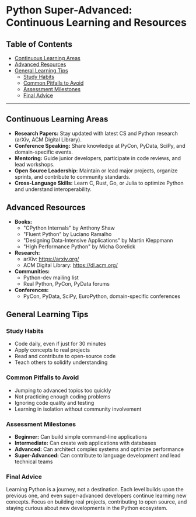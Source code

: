 # Python Super-Advanced: Continuous Learning and Resources

## Table of Contents
- [Continuous Learning Areas](#continuous-learning-areas)
- [Advanced Resources](#advanced-resources)
- [General Learning Tips](#general-learning-tips)
  - [Study Habits](#study-habits)
  - [Common Pitfalls to Avoid](#common-pitfalls-to-avoid)
  - [Assessment Milestones](#assessment-milestones)
  - [Final Advice](#final-advice)

---

## Continuous Learning Areas
- **Research Papers:** Stay updated with latest CS and Python research (arXiv, ACM Digital Library).
- **Conference Speaking:** Share knowledge at PyCon, PyData, SciPy, and domain-specific events.
- **Mentoring:** Guide junior developers, participate in code reviews, and lead workshops.
- **Open Source Leadership:** Maintain or lead major projects, organize sprints, and contribute to community standards.
- **Cross-Language Skills:** Learn C, Rust, Go, or Julia to optimize Python and understand interoperability.

## Advanced Resources
- **Books:**
  - "CPython Internals" by Anthony Shaw
  - "Fluent Python" by Luciano Ramalho
  - "Designing Data-Intensive Applications" by Martin Kleppmann
  - "High Performance Python" by Micha Gorelick
- **Research:**
  - arXiv: https://arxiv.org/
  - ACM Digital Library: https://dl.acm.org/
- **Communities:**
  - Python-dev mailing list
  - Real Python, PyCon, PyData forums
- **Conferences:**
  - PyCon, PyData, SciPy, EuroPython, domain-specific conferences

## General Learning Tips
### Study Habits
- Code daily, even if just for 30 minutes
- Apply concepts to real projects
- Read and contribute to open-source code
- Teach others to solidify understanding

### Common Pitfalls to Avoid
- Jumping to advanced topics too quickly
- Not practicing enough coding problems
- Ignoring code quality and testing
- Learning in isolation without community involvement

### Assessment Milestones
- **Beginner:** Can build simple command-line applications
- **Intermediate:** Can create web applications with databases
- **Advanced:** Can architect complex systems and optimize performance
- **Super-Advanced:** Can contribute to language development and lead technical teams

### Final Advice
Learning Python is a journey, not a destination. Each level builds upon the previous one, and even super-advanced developers continue learning new concepts. Focus on building real projects, contributing to open source, and staying curious about new developments in the Python ecosystem.
